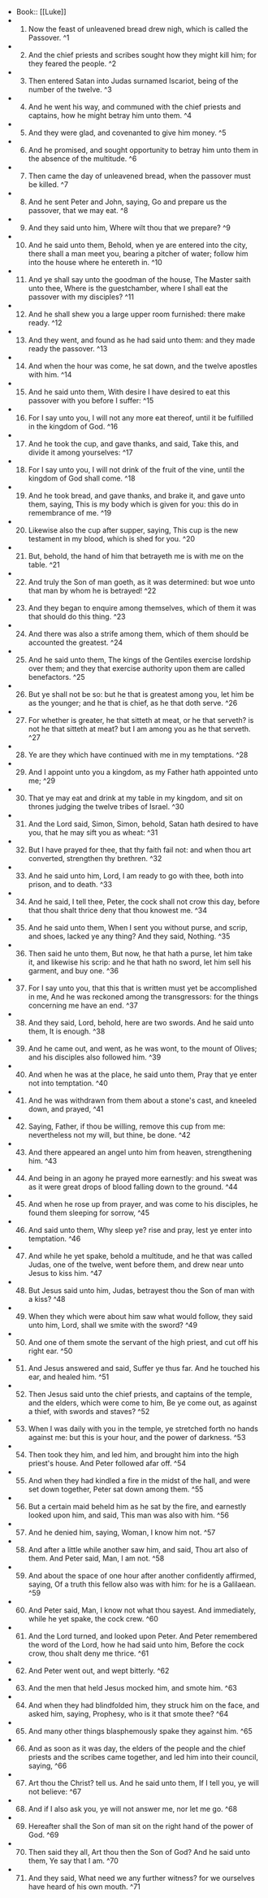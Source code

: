 - Book:: [[Luke]]
- 1. Now the feast of unleavened bread drew nigh, which is called the Passover. ^1
- 2. And the chief priests and scribes sought how they might kill him; for they feared the people. ^2
- 3. Then entered Satan into Judas surnamed Iscariot, being of the number of the twelve. ^3
- 4. And he went his way, and communed with the chief priests and captains, how he might betray him unto them. ^4
- 5. And they were glad, and covenanted to give him money. ^5
- 6. And he promised, and sought opportunity to betray him unto them in the absence of the multitude. ^6
- 7. Then came the day of unleavened bread, when the passover must be killed. ^7
- 8. And he sent Peter and John, saying, Go and prepare us the passover, that we may eat. ^8
- 9. And they said unto him, Where wilt thou that we prepare? ^9
- 10. And he said unto them, Behold, when ye are entered into the city, there shall a man meet you, bearing a pitcher of water; follow him into the house where he entereth in. ^10
- 11. And ye shall say unto the goodman of the house, The Master saith unto thee, Where is the guestchamber, where I shall eat the passover with my disciples? ^11
- 12. And he shall shew you a large upper room furnished: there make ready. ^12
- 13. And they went, and found as he had said unto them: and they made ready the passover. ^13
- 14. And when the hour was come, he sat down, and the twelve apostles with him. ^14
- 15. And he said unto them, With desire I have desired to eat this passover with you before I suffer: ^15
- 16. For I say unto you, I will not any more eat thereof, until it be fulfilled in the kingdom of God. ^16
- 17. And he took the cup, and gave thanks, and said, Take this, and divide it among yourselves: ^17
- 18. For I say unto you, I will not drink of the fruit of the vine, until the kingdom of God shall come. ^18
- 19. And he took bread, and gave thanks, and brake it, and gave unto them, saying, This is my body which is given for you: this do in remembrance of me. ^19
- 20. Likewise also the cup after supper, saying, This cup is the new testament in my blood, which is shed for you. ^20
- 21. But, behold, the hand of him that betrayeth me is with me on the table. ^21
- 22. And truly the Son of man goeth, as it was determined: but woe unto that man by whom he is betrayed! ^22
- 23. And they began to enquire among themselves, which of them it was that should do this thing. ^23
- 24. And there was also a strife among them, which of them should be accounted the greatest. ^24
- 25. And he said unto them, The kings of the Gentiles exercise lordship over them; and they that exercise authority upon them are called benefactors. ^25
- 26. But ye shall not be so: but he that is greatest among you, let him be as the younger; and he that is chief, as he that doth serve. ^26
- 27. For whether is greater, he that sitteth at meat, or he that serveth? is not he that sitteth at meat? but I am among you as he that serveth. ^27
- 28. Ye are they which have continued with me in my temptations. ^28
- 29. And I appoint unto you a kingdom, as my Father hath appointed unto me; ^29
- 30. That ye may eat and drink at my table in my kingdom, and sit on thrones judging the twelve tribes of Israel. ^30
- 31. And the Lord said, Simon, Simon, behold, Satan hath desired to have you, that he may sift you as wheat: ^31
- 32. But I have prayed for thee, that thy faith fail not: and when thou art converted, strengthen thy brethren. ^32
- 33. And he said unto him, Lord, I am ready to go with thee, both into prison, and to death. ^33
- 34. And he said, I tell thee, Peter, the cock shall not crow this day, before that thou shalt thrice deny that thou knowest me. ^34
- 35. And he said unto them, When I sent you without purse, and scrip, and shoes, lacked ye any thing? And they said, Nothing. ^35
- 36. Then said he unto them, But now, he that hath a purse, let him take it, and likewise his scrip: and he that hath no sword, let him sell his garment, and buy one. ^36
- 37. For I say unto you, that this that is written must yet be accomplished in me, And he was reckoned among the transgressors: for the things concerning me have an end. ^37
- 38. And they said, Lord, behold, here are two swords. And he said unto them, It is enough. ^38
- 39. And he came out, and went, as he was wont, to the mount of Olives; and his disciples also followed him. ^39
- 40. And when he was at the place, he said unto them, Pray that ye enter not into temptation. ^40
- 41. And he was withdrawn from them about a stone's cast, and kneeled down, and prayed, ^41
- 42. Saying, Father, if thou be willing, remove this cup from me: nevertheless not my will, but thine, be done. ^42
- 43. And there appeared an angel unto him from heaven, strengthening him. ^43
- 44. And being in an agony he prayed more earnestly: and his sweat was as it were great drops of blood falling down to the ground. ^44
- 45. And when he rose up from prayer, and was come to his disciples, he found them sleeping for sorrow, ^45
- 46. And said unto them, Why sleep ye? rise and pray, lest ye enter into temptation. ^46
- 47. And while he yet spake, behold a multitude, and he that was called Judas, one of the twelve, went before them, and drew near unto Jesus to kiss him. ^47
- 48. But Jesus said unto him, Judas, betrayest thou the Son of man with a kiss? ^48
- 49. When they which were about him saw what would follow, they said unto him, Lord, shall we smite with the sword? ^49
- 50. And one of them smote the servant of the high priest, and cut off his right ear. ^50
- 51. And Jesus answered and said, Suffer ye thus far. And he touched his ear, and healed him. ^51
- 52. Then Jesus said unto the chief priests, and captains of the temple, and the elders, which were come to him, Be ye come out, as against a thief, with swords and staves? ^52
- 53. When I was daily with you in the temple, ye stretched forth no hands against me: but this is your hour, and the power of darkness. ^53
- 54. Then took they him, and led him, and brought him into the high priest's house. And Peter followed afar off. ^54
- 55. And when they had kindled a fire in the midst of the hall, and were set down together, Peter sat down among them. ^55
- 56. But a certain maid beheld him as he sat by the fire, and earnestly looked upon him, and said, This man was also with him. ^56
- 57. And he denied him, saying, Woman, I know him not. ^57
- 58. And after a little while another saw him, and said, Thou art also of them. And Peter said, Man, I am not. ^58
- 59. And about the space of one hour after another confidently affirmed, saying, Of a truth this fellow also was with him: for he is a Galilaean. ^59
- 60. And Peter said, Man, I know not what thou sayest. And immediately, while he yet spake, the cock crew. ^60
- 61. And the Lord turned, and looked upon Peter. And Peter remembered the word of the Lord, how he had said unto him, Before the cock crow, thou shalt deny me thrice. ^61
- 62. And Peter went out, and wept bitterly. ^62
- 63. And the men that held Jesus mocked him, and smote him. ^63
- 64. And when they had blindfolded him, they struck him on the face, and asked him, saying, Prophesy, who is it that smote thee? ^64
- 65. And many other things blasphemously spake they against him. ^65
- 66. And as soon as it was day, the elders of the people and the chief priests and the scribes came together, and led him into their council, saying, ^66
- 67. Art thou the Christ? tell us. And he said unto them, If I tell you, ye will not believe: ^67
- 68. And if I also ask you, ye will not answer me, nor let me go. ^68
- 69. Hereafter shall the Son of man sit on the right hand of the power of God. ^69
- 70. Then said they all, Art thou then the Son of God? And he said unto them, Ye say that I am. ^70
- 71. And they said, What need we any further witness? for we ourselves have heard of his own mouth. ^71
